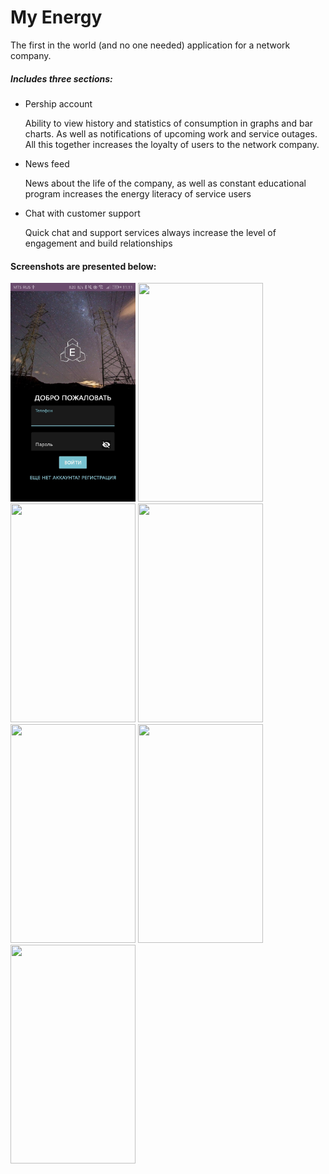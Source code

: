 # My Energy

The first in the world (and no one needed) application for a network company.

##### Includes three sections:
- Pership account

  Ability to view history and statistics of consumption in graphs and bar charts. As well as notifications of upcoming work and service outages.  All this together increases the loyalty of users to the network company.
- News feed

  News about the life of the company, as well as constant educational program increases the energy literacy of service users
- Chat with customer support

  Quick chat and support services always increase the level of engagement and build relationships


#### Screenshots are presented below:
<p>
<img src="https://github.com/Doldrums/Energy/blob/design/YQdB9erMwtE.jpg" width="200" height="350" />
<img src="https://github.com/Doldrums/Simple_Social_Network/blob/master/app/src/main/res/drawable/two.jpg" width="200" height="350" />
<img src="https://github.com/Doldrums/Simple_Social_Network/blob/master/app/src/main/res/drawable/three.jpg" width="200" height="350" />
<img src="https://github.com/Doldrums/Simple_Social_Network/blob/master/app/src/main/res/drawable/four.jpg" width="200" height="350" />
<img src="https://github.com/Doldrums/Simple_Social_Network/blob/master/app/src/main/res/drawable/five.jpg" width="200" height="350" />
<img src="https://github.com/Doldrums/Simple_Social_Network/blob/master/app/src/main/res/drawable/six.jpg" width="200" height="350" />
<img src="https://github.com/Doldrums/Simple_Social_Network/blob/master/app/src/main/res/drawable/seven.jpg" width="200" height="350" />
</p>
